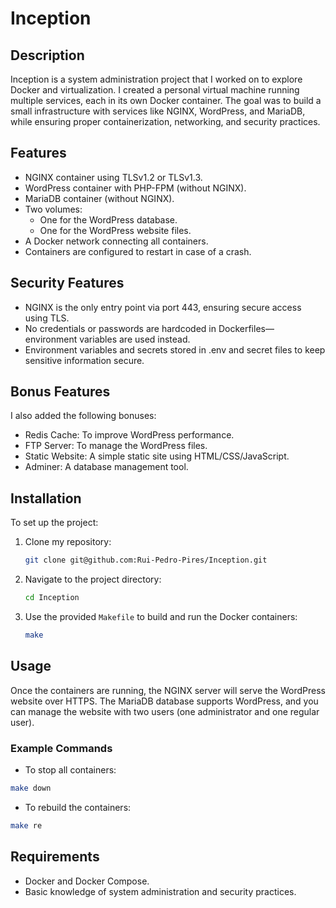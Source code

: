 # Inception

## Description

Inception is a system administration project that I worked on to explore Docker and virtualization. I created a personal virtual machine running multiple services, each in its own Docker container. The goal was to build a small infrastructure with services like NGINX, WordPress, and MariaDB, while ensuring proper containerization, networking, and security practices.

## Features

- NGINX container using TLSv1.2 or TLSv1.3.
- WordPress container with PHP-FPM (without NGINX).
- MariaDB container (without NGINX).
- Two volumes:
    - One for the WordPress database.
    - One for the WordPress website files.
- A Docker network connecting all containers.
- Containers are configured to restart in case of a crash.

## Security Features

- NGINX is the only entry point via port 443, ensuring secure access using TLS.
- No credentials or passwords are hardcoded in Dockerfiles—environment variables are used instead.
- Environment variables and secrets stored in .env and secret files to keep sensitive information secure.

## Bonus Features

I also added the following bonuses:

- Redis Cache: To improve WordPress performance.
- FTP Server: To manage the WordPress files.
- Static Website: A simple static site using HTML/CSS/JavaScript.
- Adminer: A database management tool.

## Installation

To set up the project:

1. Clone my repository:
   ```bash
   git clone git@github.com:Rui-Pedro-Pires/Inception.git
   ```
2. Navigate to the project directory:
   ```bash
   cd Inception
   ```
3. Use the provided `Makefile` to build and run the Docker containers:
   ```bash
   make
   ```

## Usage

Once the containers are running, the NGINX server will serve the WordPress website over HTTPS. The MariaDB database supports WordPress, and you can manage the website with two users (one administrator and one regular user).

### Example Commands

- To stop all containers:
```bash
make down
```

- To rebuild the containers:
```bash
make re
```

## Requirements

- Docker and Docker Compose.
- Basic knowledge of system administration and security practices.

